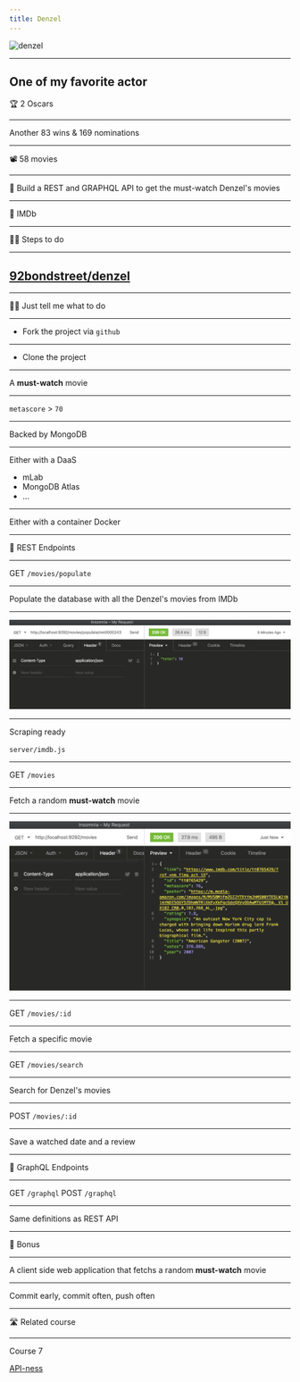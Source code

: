 ```yaml
---
title: Denzel
---
```


![denzel](https://m.media-amazon.com/images/M/MV5BMjE5NDU2Mzc3MV5BMl5BanBnXkFtZTcwNjAwNTE5OQ@@._V1_SY1000_SX750_AL_.jpg)

---

One of my favorite actor
---

🏆 2 Oscars

---

Another 83 wins & 169 nominations

---

📽️ 58 movies

---

🎯 Build a REST and GRAPHQL API to get the must-watch Denzel's movies

---

🍿 IMDb

---

🏃‍♀️ Steps to do

---

## [92bondstreet/denzel](https://github.com/92bondstreet/denzel)

---

👩‍💻 Just tell me what to do

---

* Fork the project via `github`

---

* Clone the project

---

A **must-watch** movie

---

`metascore` > `70`

---

Backed by MongoDB

---

Either with a DaaS

* mLab
* MongoDB Atlas
* ...

---

Either with a container Docker

---

🔗 REST Endpoints

---

GET `/movies/populate`

---

Populate the database with all the Denzel's movies from IMDb

---

![populate](./populate.png)

---

Scraping ready

`server/imdb.js`

---

GET `/movies`

---

Fetch a random **must-watch** movie

---

![movies](./movies.png)

---

GET `/movies/:id`

---

Fetch a specific movie

---

GET `/movies/search`

---

Search for Denzel's movies

---

POST `/movies/:id`

---

Save a watched date and a review

---

🔗 GraphQL Endpoints

---

GET `/graphql`
POST `/graphql`

---

Same definitions as REST API

---

📱 Bonus

---

A client side web application that fetchs a random **must-watch** movie

---

Commit early, commit often, push often

---

🛣️ Related course

---

Course 7

[API-ness](https://github.com/92bondstreet/javascript-empire#-course-7---api-ness)
